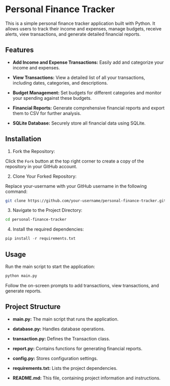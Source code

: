 # Personal Finance Tracker

This is a simple personal finance tracker application built with Python. It allows users to track their income and expenses, manage budgets, receive alerts, view transactions, and generate detailed financial reports.

## Features

- **Add Income and Expense Transactions:** Easily add and categorize your income and expenses.

- **View Transactions:** View a detailed list of all your transactions, including dates, categories, and descriptions.

- **Budget Management:** Set budgets for different categories and monitor your spending against these budgets.

- **Financial Reports:** Generate comprehensive financial reports and export them to CSV for further analysis.

- **SQLite Database:** Securely store all financial data using SQLite.

## Installation

1. Fork the Repository:

Click the `Fork` button at the top right corner to create a copy of the repository in your GitHub account.

2. Clone Your Forked Repository:

Replace your-username with your GitHub username in the following command:

```bash
git clone https://github.com/your-username/personal-finance-tracker.git
```

3. Navigate to the Project Directory:

```bash
cd personal-finance-tracker
```

4. Install the required dependencies:

```python
pip install -r requirements.txt
```

## Usage

Run the main script to start the application:

```python
python main.py
```

Follow the on-screen prompts to add transactions, view transactions, and generate reports.

## Project Structure

- **main.py:** The main script that runs the application.

- **database.py:** Handles database operations.

- **transaction.py:** Defines the Transaction class.

- **report.py:** Contains functions for generating financial reports.

- **config.py:** Stores configuration settings.

- **requirements.txt:** Lists the project dependencies.

- **README.md:** This file, containing project information and instructions.
